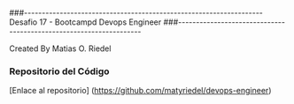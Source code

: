 ###-------------------------------------------------------------------
Desafio 17 - Bootcampd Devops Engineer
###-------------------------------------------------------------------

Created By Matias O. Riedel

### Repositorio del Código
[Enlace al repositorio] (https://github.com/matyriedel/devops-engineer)